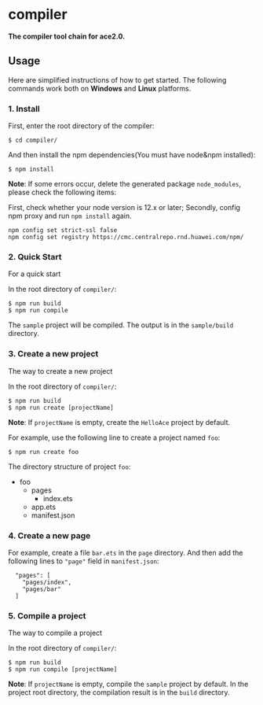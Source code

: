 # compiler

**The compiler tool chain for ace2.0.**

## Usage
Here are simplified instructions of how to get started. The following commands work both on **Windows** and **Linux** platforms.

### 1. Install

First, enter the root directory of the compiler:
```
$ cd compiler/
```
And then install the npm dependencies(You must have node&npm installed):
```
$ npm install
```
**Note**: If some errors occur, delete the generated package `node_modules`, please check the following items:

First, check whether your node version is 12.x or later;
Secondly, config npm proxy and run `npm install` again.
```
npm config set strict-ssl false
npm config set registry https://cmc.centralrepo.rnd.huawei.com/npm/
```

### 2. Quick Start

For a quick start

In the root directory of `compiler/`:
```
$ npm run build
$ npm run compile
```
The `sample` project will be compiled. The output is in the `sample/build` directory.

### 3. Create a new project

The way to create a new project

In the root directory of `compiler/`:
```
$ npm run build
$ npm run create [projectName]
```

**Note**: If `projectName` is empty, create the `HelloAce` project by default.

For example, use the following line to create a project named `foo`:
```
$ npm run create foo
```
The directory structure of project `foo`:
- foo
  - pages
    - index.ets
  - app.ets
  - manifest.json

### 4. Create a new page

For example, create a file `bar.ets` in the `page` directory. And then add the following lines to `"page"` field in `manifest.json`:
```
  "pages": [
    "pages/index",
    "pages/bar"
  ]
```

### 5. Compile a project

The way to compile a project

In the root directory of `compiler/`:
```
$ npm run build
$ npm run compile [projectName]
```

**Note**: If `projectName` is empty, compile the `sample` project by default. In the project root directory, the compilation result is in the `build` directory.
